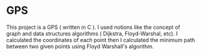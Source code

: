 # GPS
This project is a GPS ( written in C ). I used notions like the concept of graph and data structures algorithms ( Dijkstra, Floyd-Warshal, etc). I calculated the coordinates of each point then I calculated the minimum path between two given points using Floyd Warshall's algorithm.
